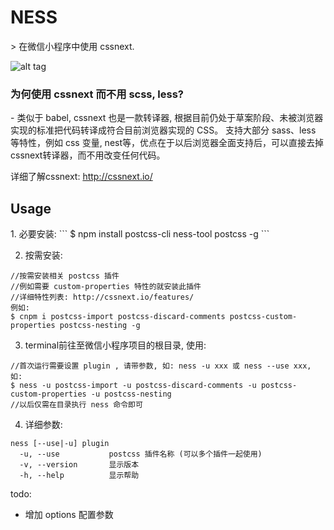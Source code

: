 <h1>NESS</h1>
> 在微信小程序中使用 cssnext.

![alt tag](http://i.imgur.com/XkvxMWx.gif)


<h3>为何使用 cssnext 而不用 scss, less?</h3> 
- 类似于 babel, cssnext 也是一款转译器, 根据目前仍处于草案阶段、未被浏览器实现的标准把代码转译成符合目前浏览器实现的 CSS。
支持大部分 sass、less 等特性，例如 css 变量, nest等，优点在于以后浏览器全面支持后，可以直接去掉 cssnext转译器，而不用改变任何代码。

详细了解cssnext: http://cssnext.io/

<h2>Usage</h2>
1. 必要安装:
```
$ npm install postcss-cli ness-tool postcss -g
```

2. 按需安装:
```
//按需安装相关 postcss 插件
//例如需要 custom-properties 特性的就安装此插件
//详细特性列表: http://cssnext.io/features/
例如:
$ cnpm i postcss-import postcss-discard-comments postcss-custom-properties postcss-nesting -g
```

3. terminal前往至微信小程序项目的根目录, 使用: 
```
//首次运行需要设置 plugin , 请带参数, 如: ness -u xxx 或 ness --use xxx, 如:
$ ness -u postcss-import -u postcss-discard-comments -u postcss-custom-properties -u postcss-nesting
//以后仅需在目录执行 ness 命令即可
```

4. 详细参数:
``` 
ness [--use|-u] plugin
  -u, --use           postcss 插件名称 (可以多个插件一起使用)
  -v, --version       显示版本
  -h, --help          显示帮助
```

todo:
- 增加 options 配置参数